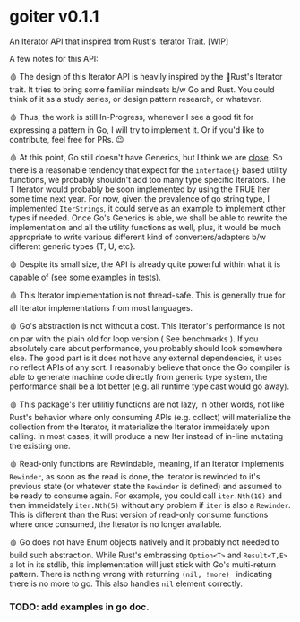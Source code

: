 # goiter v0.1.1

An Iterator API that inspired from Rust's Iterator Trait. [WIP]

A few notes for this API:

🩸 The design of this Iterator API is heavily inspired by the 🦀Rust's Iterator trait. It tries to bring some familiar mindsets b/w Go and Rust. You could think of it as a study series, or design pattern research, or whatever.

🩸 Thus, the work is still In-Progress, whenever I see a good fit for expressing a pattern in Go, I will try to implement it. Or if you'd like to contribute, feel free for PRs. 😉

🩸 At this point, Go still doesn't have Generics, but I think we are [close](https://blog.golang.org/generics-next-step). So there is a reasonable tendency that expect for the `interface{}` based utility functions, we probably shouldn't add too many type specific Iterators. The T Iterator would probably be soon implemented by using the TRUE Iter<T> some time next year. For now, given the prevalence of go string type, I implemented `IterStrings`, it could serve as an example to implement other types if needed. Once Go's Generics is able, we shall be able to rewrite the implementation and all the utility functions as well, plus, it would be much appropriate to write various different kind of converters/adapters b/w different generic types {T, U, etc}.

🩸 Despite its small size, the API is already quite powerful within what it is capable of (see some examples in tests).

🩸 This Iterator implementation is not thread-safe. This is generally true for all Iterator implementations from most languages.

🩸 Go's abstraction is not without a cost. This Iterator's performance is not on par with the plain old for loop version ( See benchmarks ). If you absolutely care about performance, you probably should look somewhere else. The good part is it does not have any external dependencies, it uses no reflect APIs of any sort. I reasonably believe that once the Go compiler is able to generate machine code directly from generic type system, the performance shall be a lot better (e.g. all runtime type cast would go away).

🩸 This package's Iter utilitiy functions are not lazy, in other words, not like Rust's behavior where only consuming APIs (e.g. collect<T>) will materialize the collection from the Iterator, it materialize the Iterator immeidately upon calling. In most cases, it will produce a new Iter instead of in-line mutating the existing one.

🩸 Read-only functions are Rewindable, meaning, if an Iterator implements `Rewinder`, as soon as the read is done, the Iterator is rewinded to it's previous state (or whatever state the `Rewinder` is defined) and assumed to be ready to consume again.
For example, you could call `iter.Nth(10)` and then immeidately `iter.Nth(5)` without any problem if `iter` is also a `Rewinder`. This is different than the Rust version of read-only consume functions where once consumed, the Iterator is no longer available.

🩸 Go does not have Enum objects natively and it probably not needed to build such abstraction. While Rust's embrassing `Option<T>` and `Result<T,E>` a lot in its stdlib, this implementation will just stick with Go's multi-return pattern. There is nothing wrong with returning `(nil, !more) ` indicating there is no more to go. This also handles `nil` element correctly.

### TODO: add examples in go doc.
